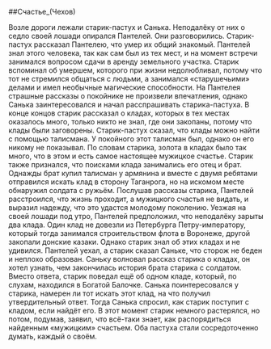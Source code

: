 ##Счастье_(Чехов)

Возле дороги лежали старик-пастух и Санька.
Неподалёку от них о седло своей лошади опирался Пантелей.
Они разговорились. Старик-пастух рассказал Пантелею, что умер их общий знакомый. Пантелей знал этого человека, так как сам был из тех мест, и на момент встречи занимался вопросом сдачи в аренду земельного участка. Старик вспоминал об умершем, которого при жизни недолюбливал, потому что тот не стремился общаться с людьми, а занимался «старушечьими» делами и имел необычные магические способности.
На Пантелея страшные рассказы о покойнике не произвели впечатления, однако Санька заинтересовался и начал расспрашивать старика-пастуха. В конце концов старик рассказал о кладах, которых в тех местах оказалось много, только никто не знал, где они закопаны, потому что клады были заговорены.
Старик-пастух сказал, что клады можно найти с помощью талисмана. У покойного этот талисман был, однако он его никому не показывал. По словам старика, золота в кладах было так много, что в этом и есть самое настоящее мужицкое счастье.
Старик также признался, что поисками клада занимались его отец и брат. Однажды брат купил талисман у армянина и вместе с двумя ребятами отправился искать клад в сторону Таганрога, но на искомом месте обнаружил солдата с ружьём.
Послушав рассказы старика, Пантелей расстроился, что жизнь проходит, а мужицкого счастья не видать, и выразил надежду, что это удастся молодому поколению. Уезжая на своей лошади под утро, Пантелей предположил, что неподалёку зарыты два клада. Один клад не довезли из Петербурга Петру-императору, который тогда занимался строительством флота в Воронеже, другой закопали донские казаки. Однако старик знал об этих кладах и не удивился.
Пантелей уехал, а старик сказал Саньке, что сторож не беден и неплохо образован. Саньку волновал рассказ старика о кладах, он хотел узнать, чем закончилась история брата старика с солдатом. Вместо ответа, старик поведал ещё об одном кладе, который, по слухам, находился в Богатой Балочке.
Санька поинтересовался у старика, намерен ли тот искать этот клад, на что получил утвердительный ответ. Тогда Санька спросил, как старик поступит с кладом, если найдёт его. В этот момент старик немного растерялся, но потом, подумав, заявил, что всё-таки знает, как распорядиться найденным «мужицким» счастьем. Оба пастуха стали сосредоточенно думать, каждый о своём.


